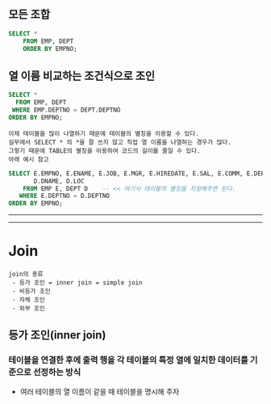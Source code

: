 ## 모든 조합
```SQL
SELECT *
    FROM EMP, DEPT
    ORDER BY EMPNO;
```

## 열 이름 비교하는 조건식으로 조인
```SQL
SELECT *
  FROM EMP, DEPT
 WHERE EMP.DEPTNO = DEPT.DEPTNO
ORDER BY EMPNO;

```

```TEXT
이제 테이블을 많이 나열하기 때문에 테이블의 별칭을 이용할 수 있다.
실무에서 SELECT * 의 *을 잘 쓰지 않고 직접 열 이름을 나열하는 경우가 많다.
그렇기 때문에 TABLE의 별칭을 이용하여 코드의 길이를 줄일 수 있다.
아래 예시 참고
```
```SQL
SELECT E.EMPNO, E.ENAME, E.JOB, E.MGR, E.HIREDATE, E.SAL, E.COMM, E.DEPTNO,
       D.DNAME, D.LOC
    FROM EMP E, DEPT D    -- << 여기서 테이블의 별칭을 지정해주면 된다.
   WHERE E.DEPTNO = D.DEPTNO
ORDER BY EMPNO;
```

***
***
# Join
```text
join의 종류
 - 등가 조인 = inner join = simple join
 - 비등가 조인
 - 자체 조인
 - 외부 조인
```

## 등가 조인(inner join)
### 테이블을 연결한 후에 출력 행을 각 테이블의 특정 열에 일치한 데이터를 기준으로 선정하는 방식
- 여러 테이블의 열 이름이 같을 때
  테이블을 명시해 주자

